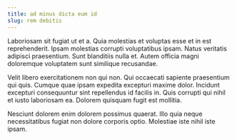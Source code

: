 ```yaml
---
title: ad minus dicta eum id
slug: rem debitis
---
```


Laboriosam sit fugiat ut et a. Quia molestias et voluptas esse et in est reprehenderit. Ipsam molestias corrupti voluptatibus ipsam. Natus veritatis adipisci praesentium. Sunt blanditiis nulla et. Autem officia magni doloremque voluptatem sunt similique recusandae.

Velit libero exercitationem non qui non. Qui occaecati sapiente praesentium qui quis. Cumque quae ipsam expedita excepturi maxime dolor. Incidunt excepturi consequuntur sint repellendus id facilis in. Quis corrupti qui nihil et iusto laboriosam ea. Dolorem quisquam fugit est mollitia.

Nesciunt dolorem enim dolorem possimus quaerat. Illo quia neque necessitatibus fugiat non dolore corporis optio. Molestiae iste nihil iste ipsam.
